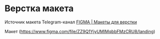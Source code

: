 # Верстка макета
Источник макета Telegram-канал [FIGMA | Макеты для верстки](https://t.me/+oXZSKMmXp6UyOGI6)

Макет (https://www.figma.com/file/ZZ9Q1YjyUMIMqbbFMzCRU8/landing)